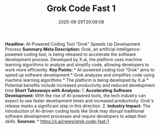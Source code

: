 ﻿---
title: "Grok Code Fast 1"
date: "2025-08-29T20:08:08"
category: "Markets"
summary: ""
slug: "grok code fast 1"
source_urls:
  - "https://x.ai/news/grok-code-fast-1"
seo:
  title: "Grok Code Fast 1 | Hash n Hedge"
  description: ""
  keywords: ["news", "markets", "brief"]
---
**Headline:** AI-Powered Coding Tool "Grok" Speeds Up Development Process  **Summary Meta Description:** Grok, an artificial intelligence-powered coding tool, is being released to accelerate the software development process. Developed by X.ai, the platform uses machine learning algorithms to analyze and simplify code, allowing developers to work more efficiently.  **Key Points:**  * AI-powered coding tool "Grok" aims to speed up software development * Grok analyzes and simplifies code using machine learning algorithms * The platform is being developed by X.ai * Potential benefits include increased productivity and reduced development time  **Short Takeaways with Analysis:**  1. **Accelerating Software Development:** With the rise of AI-powered tools, the tech industry can expect to see faster development times and increased productivity. Grok's release marks a significant step in this direction. 2. **Industry Impact:** The introduction of AI-driven coding tools like Grok may disrupt traditional software development processes and require developers to adapt their skills.  **Sources:**  * https://x.ai/news/grok-code-fast-1 

